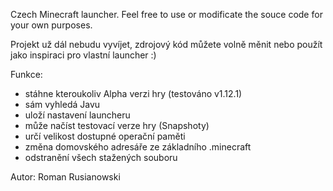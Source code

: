 Czech Minecraft launcher. Feel free to use or modificate the souce code for your own purposes.

Projekt už dál nebudu vyvíjet, zdrojový kód můžete volně měnit nebo použít jako inspiraci pro vlastní launcher :)

Funkce:
- stáhne kteroukoliv Alpha verzi hry (testováno v1.12.1)
- sám vyhledá Javu
- uloží nastavení launcheru
- může načíst testovací verze hry (Snapshoty)
- určí velikost dostupné operační paměti
- změna domovského adresáře ze základního .minecraft
- odstranění všech stažených souboru

Autor: Roman Rusianowski
